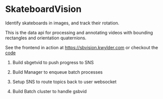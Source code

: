 # SkateboardVision

Identify skateboards in images, and track their rotation. 

This is the data api for processing and annotating videos with bounding rectangles and orientation quaternions.

See the frontend in action at https://sbvision.kwylder.com or checkout the [code](https://github.com/kevinwylder/sbvision-frontend)

1. Build sbgetvid to push progress to SNS
2. Build Manager to enqueue batch processes 
7. Setup SNS to route topics back to user websocket

5. Build Batch cluster to handle gsbvid